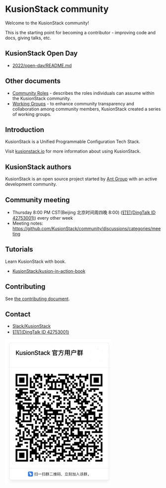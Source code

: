 # KusionStack community

Welcome to the KusionStack community!

This is the starting point for becoming a contributor - improving code and docs, giving talks, etc.

## KusionStack Open Day

- [2022/open-day/README.md](2022/open-day/README.md)

## Other documents

- [Community Roles](ROLES.md) - describes the roles individuals can assume within the KusionStack community.
- [Working Groups](WORKING-GROUPS.md) - to enhance community transparency and collaboration among community members, KusionStack created a series of  working groups.

## Introduction

KusionStack is a Unified Programmable Configuration Tech Stack.


Visit [kusionstack.io](https://kusionstack.io) for more information about using KusionStack.

## KusionStack authors

KusionStack is an open source project started by [Ant Group](https://www.antgroup.com/) with an active development community.

## Community meeting

- Thursday 8:00 PM CST(Beijing 北京时间周四晚 8:00) ([钉钉(DingTalk ID 42753001)](https://h5.dingtalk.com/circle/healthCheckin.html?cbdbhh=qwertyuiop&dtaction=os&4ebe6=d3d59&corpId=ding707e3346ab188ded2040d0a6270bd858)) every other week
- Meeting notes: https://github.com/KusionStack/community/discussions/categories/meeting

## Tutorials

Learn KusionStack with book.

- [KusionStack/kusion-in-action-book](https://github.com/KusionStack/kusion-in-action-book)

## Contributing

See [the contributing document](CONTRIBUTING.md).

## Contact

- [Slack/KusionStack](https://join.slack.com/t/kusionstack/shared_invite/zt-19lqcc3a9-_kTNwagaT5qwBE~my5Lnxg)
- [钉钉(DingTalk ID 42753001)](https://h5.dingtalk.com/circle/healthCheckin.html?cbdbhh=qwertyuiop&dtaction=os&4ebe6=d3d59&corpId=ding707e3346ab188ded2040d0a6270bd858)

![](dingding-talk.jpg)
